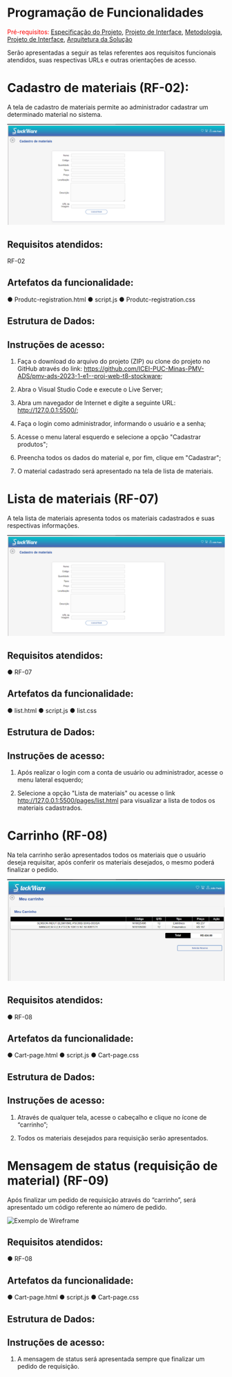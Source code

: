 # Programação de Funcionalidades

<span style="color:red">Pré-requisitos: <a href="2-Especificação do Projeto.md"> Especificação do Projeto</a></span>, <a href="3-Projeto de Interface.md"> Projeto de Interface</a>, <a href="4-Metodologia.md"> Metodologia</a>, <a href="3-Projeto de Interface.md"> Projeto de Interface</a>, <a href="5-Arquitetura da Solução.md"> Arquitetura da Solução</a>


Serão apresentadas a seguir as telas referentes aos requisitos funcionais atendidos, suas respectivas URLs e outras orientações de acesso.

# Cadastro de materiais (RF-02):

A tela de cadastro de materiais permite ao administrador cadastrar um determinado material no sistema.

![Exemplo de Wireframe](img/tela_cadastro_materiais.png)

## Requisitos atendidos:

RF-02 


## Artefatos da funcionalidade:

●	Produtc-registration.html
●	script.js
●	Produtc-registration.css


## Estrutura de Dados:

## Instruções de acesso:

1.	Faça o download do arquivo do projeto (ZIP) ou clone do projeto no GitHub através do link: https://github.com/ICEI-PUC-Minas-PMV-ADS/pmv-ads-2023-1-e1--proj-web-t8-stockware;

2.	Abra o Visual Studio Code e execute o Live Server;


3.	Abra um navegador de Internet e digite a seguinte URL: http://127.0.0.1:5500/;

4.	Faça o login como administrador, informando o usuário e a senha;


5.	Acesse o menu lateral esquerdo e selecione a opção "Cadastrar produtos";

6.	Preencha todos os dados do material e, por fim, clique em "Cadastrar";


7.	O material cadastrado será apresentado na tela de lista de materiais.





# Lista de materiais (RF-07)

A tela lista de materiais apresenta todos os materiais cadastrados e suas respectivas informações.

![Exemplo de Wireframe](img/tela_lista_materiais.png)

## Requisitos atendidos:
●	RF-07


## Artefatos da funcionalidade:
●	list.html
●	script.js
●	list.css


## Estrutura de Dados:

## Instruções de acesso:

1.	Após realizar o login com a conta de usuário ou administrador, acesse o menu lateral esquerdo;

2.	Selecione a opção "Lista de materiais" ou acesse o link http://127.0.0.1:5500/pages/list.html para visualizar a lista de todos os materiais cadastrados.




# Carrinho (RF-08)
Na tela carrinho serão apresentados todos os materiais que o usuário deseja requisitar, após conferir os materiais desejados, o mesmo poderá finalizar o pedido.

![Exemplo de Wireframe](img/tela_carrinho.png)


## Requisitos atendidos:
●	RF-08


## Artefatos da funcionalidade:
●	Cart-page.html
●	script.js
●	Cart-page.css


## Estrutura de Dados:


## Instruções de acesso:

1.	Através de qualquer tela, acesse o cabeçalho e clique no ícone de “carrinho”;

2.	Todos os materiais desejados para requisição serão apresentados.




# Mensagem de status (requisição de material) (RF-09)

Após finalizar um pedido de requisição através do “carrinho”, será apresentado um código referente ao número de pedido. 

![Exemplo de Wireframe](img/tela_msg_status.png)

## Requisitos atendidos:
●	RF-08


## Artefatos da funcionalidade:
●	Cart-page.html
●	script.js
●	Cart-page.css


## Estrutura de Dados:

## Instruções de acesso:

1.	A mensagem de status será apresentada sempre que finalizar um pedido de requisição.






